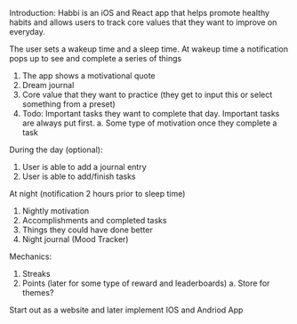 Introduction: Habbi is an iOS and React app that helps promote healthy habits and allows users to track core values that they want to improve on everyday.

The user sets a wakeup time and a sleep time. At wakeup time a notification pops up to see and complete a series of things

1. The app shows a motivational quote
2. Dream journal
3. Core value that they want to practice (they get to input this or select something from a preset)
4. Todo: Important tasks they want to complete that day. Important tasks are always put first.
    a. Some type of motivation once they complete a task

During the day (optional):
1. User is able to add a journal entry
2. User is able to add/finish tasks

At night (notification 2 hours prior to sleep time) 
1. Nightly motivation
2. Accomplishments and completed tasks
3. Things they could have done better
4. Night journal (Mood Tracker)

Mechanics:
1. Streaks
2. Points (later for some type of reward and leaderboards)
    a. Store for themes?


Start out as a website and later implement IOS and Andriod App
